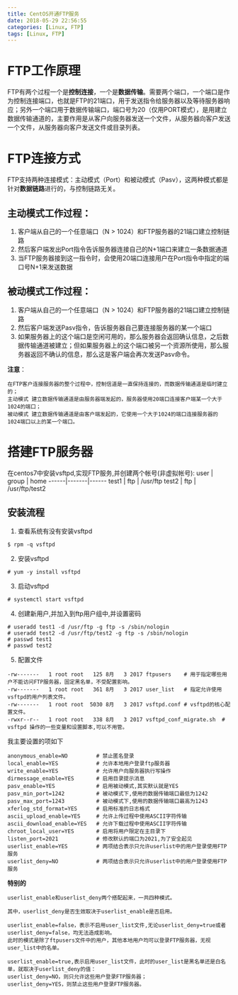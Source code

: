 ```yaml
---
title: CentOS开通FTP服务
date: 2018-05-29 22:56:55
categories: [Linux, FTP]
tags: [Linux, FTP]
---
```

# FTP工作原理
FTP有两个过程一个是**控制连接**，一个是**数据传输**。需要两个端口，一个端口是作为控制连接端口，也就是FTP的21端口，用于发送指令给服务器以及等待服务器响应；另外一个端口用于数据传输端口，端口号为20（仅用PORT模式），是用建立数据传输通道的，主要作用是从客户向服务器发送一个文件，从服务器向客户发送一个文件，从服务器向客户发送文件或目录列表。
<!--more-->
# FTP连接方式
FTP支持两种连接模式：主动模式（Port）和被动模式（Pasv），这两种模式都是针对**数据链路**进行的，与控制链路无关。

## 主动模式工作过程：
1. 客户端从自己的一个任意端口（N > 1024）和FTP服务器的21端口建立控制链路
1. 然后客户端发出Port指令告诉服务器连接自己的N+1端口来建立一条数据通道
1. 当FTP服务器接到这一指令时，会使用20端口连接用户在Port指令中指定的端口号N+1来发送数据

## 被动模式工作过程：
1. 客户端从自己的一个任意端口（N > 1024）和FTP服务器的21端口建立控制链路
2. 然后客户端发送Pasv指令，告诉服务器自己要连接服务器的某一个端口
3. 如果服务器上的这个端口是空闲可用的，那么服务器会返回确认信息，之后数据传输通道被建立；但如果服务器上的这个端口被另一个资源所使用，那么服务器返回不确认的信息，那么这是客户端会再次发送Pasv命令。

**注意**：

    在FTP客户连接服务器的整个过程中，控制信道是一直保持连接的，而数据传输通道是临时建立的；
    主动模式 建立数据传输通道是由服务器端发起的，服务器使用20端口连接客户端某一个大于1024的端口；
    被动模式 建立数据传输通道是由客户端发起的，它使用一个大于1024的端口连接服务器的1024端口以上的某一个端口。

# 搭建FTP服务器
在centos7中安装vsftpd,实现FTP服务,并创建两个帐号(非虚拟帐号):
 user | group | home 
------|-------|------
 test1 | ftp | /usr/ftp 
 test2 | ftp | /usr/ftp/test2

## 安装流程

1. 查看系统有没有安装vsftpd
```
$ rpm -q vsftpd
```
2. 安装vsftpd
```
# yum -y install vsftpd
```
3. 启动vsftpd
```
# systemctl start vsftpd
```
4. 创建新用户,并加入到ftp用户组中,并设置密码
```
# useradd test1 -d /usr/ftp -g ftp -s /sbin/nologin
# useradd test2 -d /usr/ftp/test2 -g ftp -s /sbin/nologin
# passwd test1  
# passwd test2 
```
5. 配置文件
```
-rw-------   1 root root   125 8月   3 2017 ftpusers    # 用于指定哪些用户不能访问FTP服务器，固定黑名单，不受配置影响。
-rw-------   1 root root   361 8月   3 2017 user_list   # 指定允许使用vsftpd的用户列表文件。
-rw-------   1 root root  5030 8月   3 2017 vsftpd.conf # vsftpd的核心配置文件。
-rwxr--r--   1 root root   338 8月   3 2017 vsftpd_conf_migrate.sh  # vsftpd 操作的一些变量和设置脚本,可以不用管。
```
我主要设置的项如下
```
anonymous_enable=NO         # 禁止匿名登录
local_enable=YES            # 允许本地用户登录ftp服务器
write_enable=YES            # 允许用户向服务器执行写操作
dirmessage_enable=YES       # 启用目录提示消息
pasv_enable=YES             # 启用被动模式,其实默认就是YES
pasv_min_port=1242          # 被动模式下,使用的数据传输端口最低为1242
pasv_max_port=1243          # 被动模式下,使用的数据传输端口最高为1243
xferlog_std_format=YES      # 启用标准的日志格式
ascii_upload_enable=YES     # 允许上传过程中使用ASCII字符传输
ascii_download_enable=YES   # 允许下载过程中使用ASCII字符传输
chroot_local_user=YES       # 启用将用户限定在主目录下
listen_port=2021            # 修改默认的端口为2021,为了安全起见
userlist_enable=YES         # 两项结合表示只允许userlist中的用户登录使用FTP服务
userlist_deny=NO            # 两项结合表示只允许userlist中的用户登录使用FTP服务
```
**特别的**

    userlist_enable和userlist_deny两个搭配起来，一共四种模式。

    其中，userlist_deny是否生效取决于userlist_enable是否启用。

    userlist_enable=false，表示不启用user_list文件,无论userlist_deny=true或者userlist_deny=false，均无法造成影响。
    此时的模式是除了ftpusers文件中的用户，其他本地用户均可以登录FTP服务器，无视user_list中的名单。

    userlist_enable=true,表示启用user_list文件，此时的user_list是黑名单还是白名单，就取决于userlist_deny的值：
    userlist_deny=NO，则只允许这些用户登录FTP服务器；
    userlist_deny=YES，则禁止这些用户登录FTP服务器。
